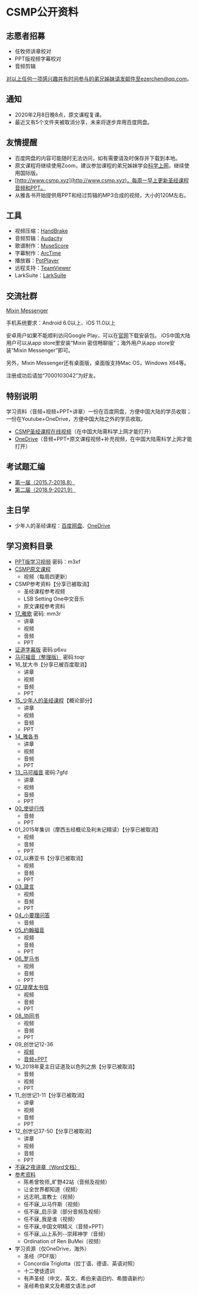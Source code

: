 # CSMP公开资料

## 志愿者招募

* 任牧师讲章校对
* PPT版视频字幕校对
* 音频剪辑

对以上任何一项感兴趣并有时间参与的弟兄姊妹请发邮件至ezerchen@qq.com。

## 通知

* 2020年2月8日晚8点，原文课程复课。
* 最近又有5个文件夹被取消分享，未来将逐步弃用百度网盘。

## 友情提醒

* 百度网盘的内容可能随时无法访问，如有需要请及时保存并下载到本地。
* 原文课程将继续使用Zoom，建议参加课程的弟兄姊妹学会[科学上网](https://haoel.github.io/)，继续使用国际版。
* [http://www.csmp.xyz](http://www.csmp.xyz)，每周一早上更新圣经课程音频和PPT。
* 从雅各书开始提供用PPT和经过剪辑的MP3合成的视频，大小的120M左右。

## 工具

* 视频压缩：[HandBrake](https://handbrake.fr/)
* 音频剪辑：[Audacity](https://www.audacityteam.org/)
* 歌谱制作：[MuseScore](https://musescore.org/)
* 字幕制作：[ArcTime](https://www.arctime.cn/)
* 播放器：[PotPlayer](https://potplayer.daum.net/)
* 远程支持：[TeamViewer](https://www.teamviewer.com/)
* LarkSuite：[LarkSuite](https://www.larksuite.com)

## 交流社群

[Mixin Messenger](https://mixin.one)

手机系统要求：Android 6.0以上、iOS 11.0以上

安卓用户如果不能顺利访问Google Play，可以在[官网](https://mixin.one)下载安装包。
iOS中国大陆用户可以从app store里安装“Mixin 密信畅聊版”；海外用户从app store安装“Mixin Messenger”即可。

另外，Mixin Messenger还有桌面版，桌面版支持Mac OS，Windows X64等。

注册成功后请加“7000103042”为好友。

## 特别说明

学习资料（音频+视频+PPT+讲章）一份在百度网盘，方便中国大陆的学员收取；一份在Youtube+OneDrive，方便中国大陆之外的学员收取。

* [CSMP圣经课程在线视频](https://www.youtube.com/channel/UC2MgB-upjmPWAP_p7hdk_MQ)（在中国大陆需科学上网才能打开）
* [OneDrive](https://1drv.ms/f/s!AgnuHY2oXaZp_HPkjxIc4fSR_hRc)（音频+PPT+原文课程视频+补充视频，在中国大陆需科学上网才能打开）

## 考试题汇编

* [第一届（2015.7-2018.8）](./csmp-exam-1st.md)  
* [第二届（2018.9-2021.9）](./csmp-exam-2nd.md)  

## 主日学

* 少年人的圣经课程：[百度网盘](https://pan.baidu.com/s/1-NPkLTh-l7xRKbUAPYO8LA)、[OneDrive](https://1drv.ms/u/s!AgnuHY2oXaZpgbYlM2JSVvocUY-E9g?e=08qicA)

## 学习资料目录

* [PPT版学习视频](https://pan.baidu.com/s/1XvIRHxzyavBoJVxo_9TlYA) 密码：m3xf
* [CSMP原文课程](https://pan.baidu.com/s/1ZPt9z9TC-e0gKSqs6PsrFw)
  * 视频（每周四更新）
* CSMP参考资料【分享已被取消】
  * 圣经课程参考视频
  * LSB Setting One中文音乐
  * 原文课程参考资料
* [17_雅歌](https://pan.baidu.com/s/1c7aMP7KaScfpMUEnvEiSUA) 密码: mm3r
  * 讲章
  * 视频
  * 音频
  * PPT
* [证道字幕版](https://pan.baidu.com/s/19Y_vRgGvRRwGkzNMPLCR1g) 密码:p6xu
* [马可福音（整理版）](https://pan.baidu.com/s/1k21RPagDL2t2SxvAeydaMA) 密码:toqr
* 16_犹大书【分享已被百度取消】
  * 讲章
  * 视频
  * 音频
  * PPT
* [15_少年人的圣经课程](https://pan.baidu.com/s/19D8JI3CotwuFn143BC5CjA)【概论部分】
  * 讲章
  * 视频
  * 音频
  * PPT
* [14_雅各书](https://pan.baidu.com/s/1LFXOAKSGxWUWh8dqHxmhXg)
  * 讲章
  * 视频
  * 音频
  * PPT
* [13_马可福音](https://pan.baidu.com/s/1d4D3SanDp4mOnmV7L0UbWg) 密码:7gfd
  * 讲章
  * 视频
  * 音频
  * PPT
* [00_使徒行传](https://pan.baidu.com/s/1sl79csP)
  * 音频
  * PPT
* 01_2015年集训（摩西五经概论及利未记精读）【分享已被取消】
  * 视频
  * 音频
  * PPT
* 02_以赛亚书【分享已被取消】
  * 视频
  * 音频
  * PPT
* [03_箴言](https://pan.baidu.com/s/1skXbp29)
  * 视频
  * 音频
  * PPT
* [04_小要理问答](https://pan.baidu.com/s/1mhVjAXy)
  * 音频
* [05_约翰福音](https://pan.baidu.com/s/1geHgD5x)
  * 视频
  * 音频
  * PPT
* [06_罗马书](https://pan.baidu.com/s/1i51dKA5)
  * 视频
  * 音频
  * PPT
* [07_提摩太书信](https://pan.baidu.com/s/1boHUK95)
  * 视频
  * 音频
  * PPT
* [08_协同书](https://pan.baidu.com/s/1miHSCn2)
  * 视频
  * 音频
  * PPT
* 09_创世记12-36
  * [视频](https://pan.baidu.com/s/1iXUm11u6EEOUQ0ou6Yp6Yg)
  * [音频+PPT](https://pan.baidu.com/s/1EHh8AzmnvaBz3AkJiPXUMQ)
* 10_2018年夏主日证道及以色列之旅【分享已被取消】
  * 音频
  * 视频
  * PPT
* 11_创世记1-11【分享已被取消】
  * 讲章
  * 视频
  * 音频
  * PPT
* 12_创世记37-50【分享已被取消】
  * 讲章
  * 视频
  * 音频
  * PPT
* [不寐之夜讲章（Word文档）](https://pan.baidu.com/s/1kVbXoBt)
* [参考资料](https://pan.baidu.com/s/1sl6nh5V)
  * 陈希曾牧师_旷野42站（音频及视频）
  * 让全世界都知道（视频）
  * 远志明_宣教士（视频）
  * 任不寐_以马忤斯（视频）
  * 任不寐_启示录（部分音频及视频）
  * 任不寐_我是谁（视频）
  * 任不寐_中国文明精义（音频+PPT）
  * 任不寐_山上系列--崇拜神学（音频）
  * Ordination of Ren BuMei（视频）
* 学习资源（仅OneDrive，海外）
  * 圣经（PDF版）
  * Concordia Triglotta（拉丁语、德语、英语对照）
  * 十二使徒遗训
  * 有声圣经（中文、英文、希伯来语旧约、希腊语新约）
  * 圣经希伯来文及希腊文语法.pdf
